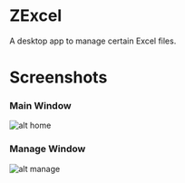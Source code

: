 # ZExcel
A desktop app to manage certain Excel files.

# Screenshots
### Main Window
![alt home](https://i.imgur.com/S9nN24S.png)
### Manage Window
![alt manage](https://i.imgur.com/325WSFx.jpg)
